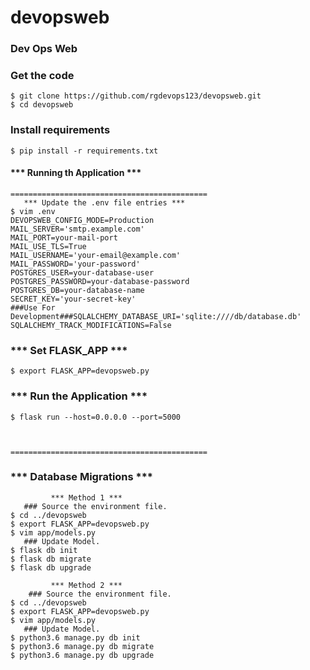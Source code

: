 # devopsweb
### Dev Ops Web

### Get the code

    $ git clone https://github.com/rgdevops123/devopsweb.git
    $ cd devopsweb

### Install requirements

    $ pip install -r requirements.txt


####   *** Running th Application ***
    ============================================
       *** Update the .env file entries ***
    $ vim .env
    DEVOPSWEB_CONFIG_MODE=Production
    MAIL_SERVER='smtp.example.com'
    MAIL_PORT=your-mail-port
    MAIL_USE_TLS=True
    MAIL_USERNAME='your-email@example.com'
    MAIL_PASSWORD='your-password'
    POSTGRES_USER=your-database-user
    POSTGRES_PASSWORD=your-database-password
    POSTGRES_DB=your-database-name
    SECRET_KEY='your-secret-key'
    ###Use For Development###SQLALCHEMY_DATABASE_URI='sqlite:////db/database.db'
    SQLALCHEMY_TRACK_MODIFICATIONS=False


###   *** Set FLASK_APP ***
    $ export FLASK_APP=devopsweb.py


###   *** Run the Application ***
    $ flask run --host=0.0.0.0 --port=5000



    ============================================

###   *** Database Migrations ***
             *** Method 1 ***
       ### Source the environment file.
    $ cd ../devopsweb
    $ export FLASK_APP=devopsweb.py
    $ vim app/models.py
       ### Update Model.
    $ flask db init
    $ flask db migrate
    $ flask db upgrade

             *** Method 2 ***
        ### Source the environment file.
    $ cd ../devopsweb
    $ export FLASK_APP=devopsweb.py
    $ vim app/models.py
       ### Update Model.
    $ python3.6 manage.py db init
    $ python3.6 manage.py db migrate
    $ python3.6 manage.py db upgrade
    
